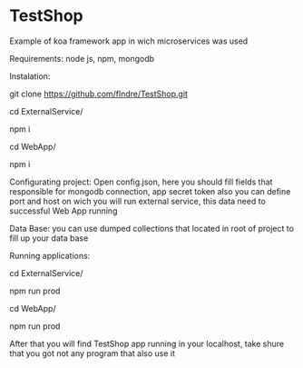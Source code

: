 # TestShop
Example of koa framework app in wich microservices was used

Requirements:
  node js, npm, mongodb
  
Instalation:

git clone https://github.com/flndre/TestShop.git

cd ExternalService/

npm i

cd WebApp/

npm i
  
Configurating project:
  Open config.json, here you should fill fields that responsible for mongodb connection, app secret token also you can define port and host on wich you will run external service, this data need to successful Web App running
  
Data Base:
  you can use dumped collections that located in root of project to fill up your data base
  
Running applications:

cd ExternalService/

npm run prod

cd WebApp/

npm run prod


After that you will find TestShop app running in your localhost, take shure that you got not any program that also use it
